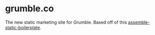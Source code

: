 grumble.co
==========

The new static marketing site for Grumble. Based off of this [assemble-static-boilerplate](https://github.com/jakemmarsh/assemble-static-boilerplate).
